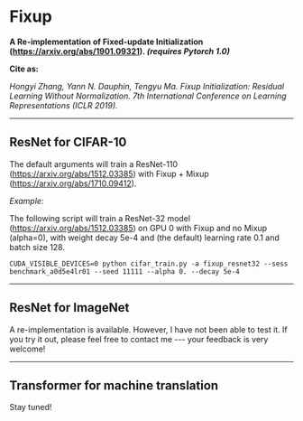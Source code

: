 # Fixup
**A Re-implementation of Fixed-update Initialization (https://arxiv.org/abs/1901.09321). *(requires Pytorch 1.0)***

**Cite as:**

*Hongyi Zhang, Yann N. Dauphin, Tengyu Ma. Fixup Initialization: Residual Learning Without Normalization. 7th International Conference on Learning Representations (ICLR 2019).*

----
## ResNet for CIFAR-10
The default arguments will train a ResNet-110 (https://arxiv.org/abs/1512.03385) with Fixup + Mixup (https://arxiv.org/abs/1710.09412).

*Example:*

The following script will train a ResNet-32 model (https://arxiv.org/abs/1512.03385) on GPU 0 with Fixup and no Mixup (alpha=0), with weight decay 5e-4 and (the default) learning rate 0.1 and batch size 128.
```
CUDA_VISIBLE_DEVICES=0 python cifar_train.py -a fixup_resnet32 --sess benchmark_a0d5e4lr01 --seed 11111 --alpha 0. --decay 5e-4
```

----
## ResNet for ImageNet
A re-implementation is available. However, I have not been able to test it. If you try it out, please feel free to contact me --- your feedback is very welcome!

----
## Transformer for machine translation
Stay tuned!
